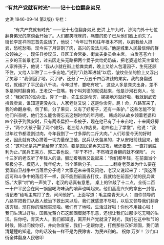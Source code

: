 ### “有共产党就有时光”——记十七位翻身弟兄
史洪
1946-09-14
第2版()
专栏：

　　“有共产党就有时光”
    ——记十七位翻身弟兄
    史洪
    上午九时，沙沟门外十七位翻身弟兄的座谈会开始了。人们都笑眯眯的，痛苦的影子已从他们脸上消失了。
    街长李定祥同志首先说话了，他说：“今年过节和往年根本不同，以前我给人担粪，愁吃愁喝，现今买了月饼割了肉，高兴的没法儿啦。”他是城里人民最信仰的群众领袖之一，现任县参议员、县区工会常委、街粪夫委员会主席。
    白发苍苍六十三岁的王新景老汉，过去因走头无路把两个爱子卖给奶奶庙，把老婆送给天主堂给人家养孩子，他说：“我从小就在街上拾粪卖粪，晚上又给人包灌园子，生死还顾不住，又给人半种了二十多亩地。”说到“八路军进城”以后，皱纹垒垒的脸上又浮出了笑容：“我倒回了地，买了驴，还分了一万五千四百块钱的果实，我的身翻透啦，就维护了平民会八千块。今年过节，要吃有吃”。
    这些人多是粪夫出身，差不多是同时翻身的，王老汉一住嘴，有个叫刘德的就说起来，他是沙河石岗人，他说：“我家穷的没办法，算了一卦，先生说是命穷，挪挪地方就好啦，我就到武安拾粪卖粪，谁知道更没办法，人家老财又说：这是你命穷。屁！命，八路军来了，我的命翻身啦，倒了租，分了果实，又有了好房子，还有一条驴。”
    这些怎能不使他们兴奋呢，他们怎么能舍得忘去这划时代的年月呢。
    韩成的从故乡领着老婆和四个孩子到武安时，只有两条扁担一条被子，现在他已有了十来亩地，十来间好房子，“两个大孩子娶了两个媳妇，老三给人作店员，老四也上了学堂”。他说：“我过年过节都没割过肉，今年我割了一寸多厚的二斤大肉。”
    人们珍爱今天的好时光，因此就有决心拼着一切力量保卫他，民兵队长苗黑的，才从安阳前线回来，他说：“这时光是共产党给带了来的，要是国民党再来进攻，我还要去，一直打到胜利为止。”民兵王喜方、郭二春也说，“非干不行，不然咱这身翻的就不保险”。
    六十三岁的老汉听了年轻人的话，颤动着嘴唇又说起来：“你们都年轻，在前面当个积极分子、模范人，我年纪大，当个落后分子。……………翻身老英雄为什么要在爱国自卫战争中当落后分子呢？大家还未来得及问他，老汉又说起来了：“我这落后可和斗争中的落后不一样，我不能到前面去打仗，我就给在前面打仗的民兵做饭。”大家“哄”的一声笑了，老汉的话真有意思。
    桌上的钟敲了十二点，全街二百一十户平民会在同一锅里喝海味汤的哨声也叫起来。他们高高兴兴的拿出一封信，请记者“给毛主席打了去，问问他好”。上面写道：毛主席青天大人：
    自你领导的八路军把我们从敌人统治下救出来以后，我们就感恩不尽啦，以后又领导我们翻身拔穷根，现在你的理想实现啦。我们有了地啦，生活过好啦！你也不用挂心啦！
    我们生活过好啦，国民党蒋介石这顽固蛋就不乐意，还想让我们过那少吃无喝的生活。告你吧，青天大人，我们都知道，离开共产党就没了时光，我们在这中秋节的时候，除过问候你好，并向你宣誓，我们一定跟你走，打倒那些汉奸顽固，我们清清楚楚的知道，你的话没有一样不是为民除害、为民兴利的。
    祝你   万岁！
    沙门口街全体翻身人民敬叩
